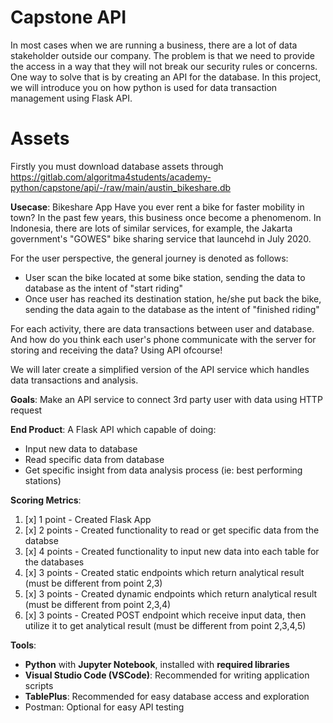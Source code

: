 # Capstone API

In most cases when we are running a business, there are a lot of data stakeholder outside our company. The problem is that we need to provide the access in a way that they will not break our security rules or concerns. One way to solve that is by creating an API for the database. In this project, we will introduce you on how python is used for data transaction management using Flask API.

# Assets

Firstly you must download database assets through https://gitlab.com/algoritma4students/academy-python/capstone/api/-/raw/main/austin_bikeshare.db

**Usecase**: Bikeshare App
Have you ever rent a bike for faster mobility in town? In the past few years, this business once become a phenomenom. In Indonesia, there are lots of similar services, for example, the Jakarta government's "GOWES" bike sharing service that launcehd in July 2020.

For the user perspective, the general journey is denoted as follows:

- User scan the bike located at some bike station, sending the data to database as the intent of "start riding"
- Once user has reached its destination station, he/she put back the bike, sending the data again to the database as the intent of "finished riding"

For each activity, there are data transactions between user and database. And how do you think each user's phone communicate with the server for storing and receiving the data? Using API ofcourse!

We will later create a simplified version of the API service which handles data transactions and analysis.

**Goals**: Make an API service to connect 3rd party user with data using HTTP request

**End Product**: A Flask API which capable of doing:

- Input new data to database
- Read specific data from database
- Get specific insight from data analysis process (ie: best performing stations)

**Scoring Metrics**:

1. [x] 1 point - Created Flask App
2. [x] 2 points - Created functionality to read or get specific data from the databse
3. [x] 4 points - Created functionality to input new data into each table for the databases
4. [x] 3 points - Created static endpoints which return analytical result (must be different from point 2,3)
5. [x] 3 points - Created dynamic endpoints which return analytical result (must be different from point 2,3,4)
6. [x] 3 points - Created POST endpoint which receive input data, then utilize it to get analytical result (must be different from point 2,3,4,5)

**Tools**:

- **Python** with **Jupyter Notebook**, installed with **required libraries**
- **Visual Studio Code (VSCode)**: Recommended for writing application scripts
- **TablePlus**: Recommended for easy database access and exploration
- Postman: Optional for easy API testing
